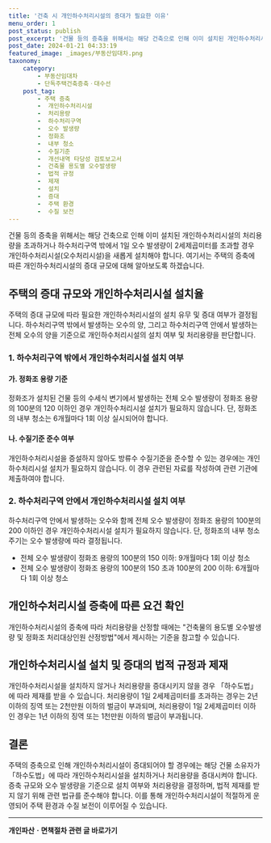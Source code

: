 ```yaml
---
title: '건축 시 개인하수처리시설의 증대가 필요한 이유'
menu_order: 1
post_status: publish
post_excerpt: '건물 등의 증축을 위해서는 해당 건축으로 인해 이미 설치된 개인하수처리시설의 처리용량을 초과하거나 하수처리구역 밖에서 1일 오수 발생량이 2세제곱미터를 초과할 경우 개인하수처리시설 오수처리시설 을 새롭게 설치해야 합니다. 여기서는 주택의 증축에 따른 개인하수처리시설의 증대 규모에 대해 알아보도록 하겠습니다.'
post_date: 2024-01-21 04:33:19
featured_image: _images/부동산임대차.png
taxonomy:
    category:
        - 부동산임대차
        - 단독주택건축증축ㆍ대수선
    post_tag:
        - 주택 증축
        -  개인하수처리시설
        -  처리용량
        -  하수처리구역
        -  오수 발생량
        -  정화조
        -  내부 청소
        -  수질기준
        -  개선내역 타당성 검토보고서
        -  건축물 용도별 오수발생량
        -  법적 규정
        -  제재
        -  설치
        -  증대
        -  주택 환경
        -  수질 보전
---
```



건물 등의 증축을 위해서는 해당 건축으로 인해 이미 설치된 개인하수처리시설의 처리용량을 초과하거나 하수처리구역 밖에서 1일 오수 발생량이 2세제곱미터를 초과할 경우 개인하수처리시설(오수처리시설)을 새롭게 설치해야 합니다. 여기서는 주택의 증축에 따른 개인하수처리시설의 증대 규모에 대해 알아보도록 하겠습니다.

## 주택의 증대 규모와 개인하수처리시설 설치율
주택의 증대 규모에 따라 필요한 개인하수처리시설의 설치 유무 및 증대 여부가 결정됩니다. 하수처리구역 밖에서 발생하는 오수의 양, 그리고 하수처리구역 안에서 발생하는 전체 오수의 양을 기준으로 개인하수처리시설의 설치 여부 및 처리용량을 판단합니다.

### 1. 하수처리구역 밖에서 개인하수처리시설 설치 여부
#### 가. 정화조 용량 기준
정화조가 설치된 건물 등의 수세식 변기에서 발생하는 전체 오수 발생량이 정화조 용량의 100분의 120 이하인 경우 개인하수처리시설 설치가 필요하지 않습니다. 단, 정화조의 내부 청소는 6개월마다 1회 이상 실시되어야 합니다.

#### 나. 수질기준 준수 여부
개인하수처리시설을 증설하지 않아도 방류수 수질기준을 준수할 수 있는 경우에는 개인하수처리시설 설치가 필요하지 않습니다. 이 경우 관련된 자료를 작성하여 관련 기관에 제출하여야 합니다.

### 2. 하수처리구역 안에서 개인하수처리시설 설치 여부
하수처리구역 안에서 발생하는 오수와 함께 전체 오수 발생량이 정화조 용량의 100분의 200 이하인 경우 개인하수처리시설 설치가 필요하지 않습니다. 단, 정화조의 내부 청소 주기는 오수 발생량에 따라 결정됩니다.
- 전체 오수 발생량이 정화조 용량의 100분의 150 이하: 9개월마다 1회 이상 청소
- 전체 오수 발생량이 정화조 용량의 100분의 150 초과 100분의 200 이하: 6개월마다 1회 이상 청소

## 개인하수처리시설 증축에 따른 요건 확인
개인하수처리시설의 증축에 따라 처리용량을 산정할 때에는 "건축물의 용도별 오수발생량 및 정화조 처리대상인원 산정방법"에서 제시하는 기준을 참고할 수 있습니다.

## 개인하수처리시설 설치 및 증대의 법적 규정과 제재
개인하수처리시설을 설치하지 않거나 처리용량을 증대시키지 않을 경우 「하수도법」에 따라 제재를 받을 수 있습니다. 처리용량이 1일 2세제곱미터를 초과하는 경우는 2년 이하의 징역 또는 2천만원 이하의 벌금이 부과되며, 처리용량이 1일 2세제곱미터 이하인 경우는 1년 이하의 징역 또는 1천만원 이하의 벌금이 부과됩니다.

## 결론


주택의 증축으로 인해 개인하수처리시설이 증대되어야 할 경우에는 해당 건물 소유자가 「하수도법」에 따라 개인하수처리시설을 설치하거나 처리용량을 증대시켜야 합니다. 증축 규모와 오수 발생량을 기준으로 설치 여부와 처리용량을 결정하며, 법적 제재를 받지 않기 위해 관련 법규를 준수해야 합니다. 이를 통해 개인하수처리시설이 적절하게 운영되어 주택 환경과 수질 보전이 이루어질 수 있습니다.
<!-- wp:separator -->
<hr class="wp-block-separator has-alpha-channel-opacity"/>
<!-- /wp:separator -->

<!-- wp:group {"backgroundColor":"base","layout":{"type":"constrained"}} -->
<div class="wp-block-group has-base-background-color has-background"><!-- wp:paragraph {"align":"center","fontSize":"medium"} -->
<p class="has-text-align-center has-large-font-size"><strong>개인파산ㆍ면책절차 관련 글 바로가기</strong></p>
<!-- /wp:paragraph -->


<!-- wp:latest-posts
{"categories":[{"id":14814,"count":19,"description":"","link":"https://uknowlaw.com/category/%ea%b0%9c%ec%9d%b8%ed%8c%8c%ec%82%b0%e3%86%8d%eb%a9%b4%ec%b1%85%ec%a0%88%ec%b0%a8/","name":"개인파산ㆍ면책절차","slug":"개인파산ㆍ면책절차","taxonomy":"category","parent":0,"meta":[],"_links":{"self":[{"href":"https://uknowlaw.com/wp-json/wp/v2/categories/14814"}],"collection":[{"href":"https://uknowlaw.com/wp-json/wp/v2/categories"}],"about":[{"href":"https://uknowlaw.com/wp-json/wp/v2/taxonomies/category"}],"wp:post_type":[{"href":"https://uknowlaw.com/wp-json/wp/v2/posts?categories=14814"}],"curies":[{"name":"wp","href":"https://api.w.org/{rel}","templated":true}]}}],"postsToShow":100,"excerptLength":28,"postLayout":"grid","columns":2,"featuredImageAlign":"left","featuredImageSizeSlug":"large","fontSize":"small"} /--></div>
<!-- /wp:group -->